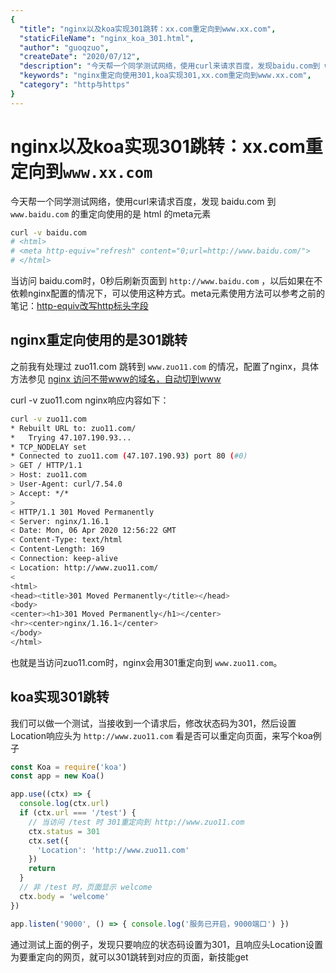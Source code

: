 ```yaml
---
{
  "title": "nginx以及koa实现301跳转：xx.com重定向到www.xx.com",
  "staticFileName": "nginx_koa_301.html",
  "author": "guoqzuo",
  "createDate": "2020/07/12",
  "description": "今天帮一个同学测试网络，使用curl来请求百度，发现baidu.com到 www.baidu.com 的重定向使用的是 html 的meta元素。我们可以做一个测试，当接收到一个请求后，修改状态码为301，然后设置Location响应头为 http://www.zuo11.com 看是否可以重定向页面，来写个koa例子",
  "keywords": "nginx重定向使用301,koa实现301,xx.com重定向到www.xx.com",
  "category": "http与https"
}
---
```


# nginx以及koa实现301跳转：xx.com重定向到`www.xx.com`

今天帮一个同学测试网络，使用curl来请求百度，发现 baidu.com 到 `www.baidu.com` 的重定向使用的是 html 的meta元素

```bash
curl -v baidu.com
# <html>
# <meta http-equiv="refresh" content="0;url=http://www.baidu.com/">
# </html>
```
当访问 baidu.com时，0秒后刷新页面到 `http://www.baidu.com` ，以后如果在不依赖nginx配置的情况下，可以使用这种方式。meta元素使用方法可以参考之前的笔记：[http-equiv改写http标头字段](https://www.yuque.com/guoqzuo/js_es6/qk5v84#edbe1211)

## nginx重定向使用的是301跳转
之前我有处理过 zuo11.com 跳转到 `www.zuo11.com` 的情况，配置了nginx，具体方法参见 [nginx 访问不带www的域名，自动切到www](https://www.yuque.com/guoqzuo/csm14e/hd0tdl#c1a009e0)

curl -v zuo11.com nginx响应内容如下：
```bash
curl -v zuo11.com
* Rebuilt URL to: zuo11.com/
*   Trying 47.107.190.93...
* TCP_NODELAY set
* Connected to zuo11.com (47.107.190.93) port 80 (#0)
> GET / HTTP/1.1
> Host: zuo11.com
> User-Agent: curl/7.54.0
> Accept: */*
> 
< HTTP/1.1 301 Moved Permanently
< Server: nginx/1.16.1
< Date: Mon, 06 Apr 2020 12:56:22 GMT
< Content-Type: text/html
< Content-Length: 169
< Connection: keep-alive
< Location: http://www.zuo11.com/
< 
<html>
<head><title>301 Moved Permanently</title></head>
<body>
<center><h1>301 Moved Permanently</h1></center>
<hr><center>nginx/1.16.1</center>
</body>
</html>

```
也就是当访问zuo11.com时，nginx会用301重定向到 `www.zuo11.com`。

## koa实现301跳转
我们可以做一个测试，当接收到一个请求后，修改状态码为301，然后设置Location响应头为 `http://www.zuo11.com` 看是否可以重定向页面，来写个koa例子
```js
const Koa = require('koa')
const app = new Koa()

app.use((ctx) => {
  console.log(ctx.url)
  if (ctx.url === '/test') {
    // 当访问 /test 时 301重定向到 http://www.zuo11.com
    ctx.status = 301
    ctx.set({
      'Location': 'http://www.zuo11.com'
    })
    return
  }
  // 非 /test 时，页面显示 welcome
  ctx.body = 'welcome'
})

app.listen('9000', () => { console.log('服务已开启，9000端口') })
```

通过测试上面的例子，发现只要响应的状态码设置为301，且响应头Location设置为要重定向的网页，就可以301跳转到对应的页面，新技能get
